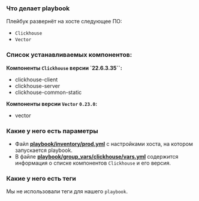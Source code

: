 ### Что делает playbook

Плейбук развернёт на хосте следующее ПО:
- `Clickhouse`
- `Vector`

### Список устанавливаемых компонентов:

**Компоненты `Clickhouse` версии `22.6.3.35``:**  
- clickhouse-client
- clickhouse-server
- clickhouse-common-static

**Компоненты версии `Vector` `0.23.0`:**
- vector

### Какие у него есть параметры 

- Файл **[playbook/inventory/prod.yml](./inventory/prod.yml)** с настройками хоста, на котором запускается playbook.  
- В файле **[playbook/group_vars/clickhouse/vars.yml](./group_vars/clickhouse/vars.yml)** содержится информация о списке компонентов `Clickhouse` и его версия.  

### Какие у него есть теги

Мы не использовали теги для нашего `playbook`.
